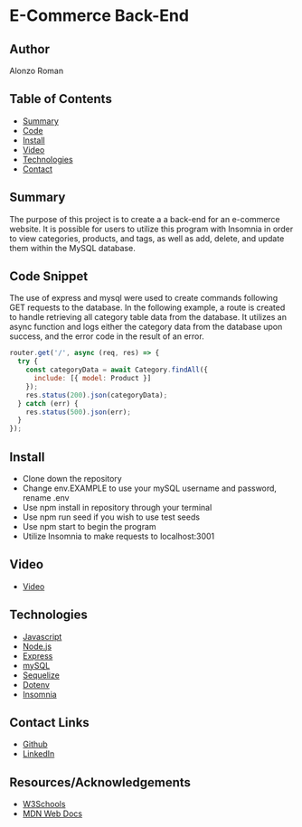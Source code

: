 # E-Commerce Back-End

## Author
Alonzo Roman

## Table of Contents
* [Summary](#Summary)
* [Code](#Code)
* [Install](#Install)
* [Video](#Video)
* [Technologies](#Technologies)
* [Contact](#Contact-Links)

## Summary
The purpose of this project is to create a a back-end for an e-commerce website. It is possible for users to utilize this program with Insomnia in order to view categories, products, and tags, as well as add, delete, and update them within the MySQL database. 

## Code Snippet
The use of express and mysql were used to create commands following GET requests to the database. In the following example, a route is created to handle retrieving all category table data from the database. It utilizes an async function and logs either the category data from the database upon success, and the error code in the result of an error. 

```Javascript
router.get('/', async (req, res) => {
  try {
    const categoryData = await Category.findAll({
      include: [{ model: Product }]
    });
    res.status(200).json(categoryData);
  } catch (err) {
    res.status(500).json(err);
  }
});
```

## Install
- Clone down the repository
- Change env.EXAMPLE to use your mySQL username and password, rename .env
- Use npm install in repository through your terminal
- Use npm run seed if you wish to use test seeds
- Use npm start to begin the program
- Utilize Insomnia to make requests to localhost:3001

## Video
- [Video](https://watch.screencastify.com/v/aTfi6Knn1E1yVwgeetTP)

## Technologies

- [Javascript](https://developer.mozilla.org/en-US/docs/Web/JavaScript)
- [Node.js](https://nodejs.org/en/docs/)
- [Express](https://expressjs.com/)
- [mySQL](https://dev.mysql.com/doc/)
- [Sequelize](https://sequelize.org/)
- [Dotenv](https://www.npmjs.com/package/dotenv)
- [Insomnia](https://docs.insomnia.rest/)



## Contact Links

- [Github](https://github.com/alonzofroman)
- [LinkedIn](https://www.linkedin.com/in/alonzo-roman/")

## Resources/Acknowledgements 

- [W3Schools](https://www.w3schools.com/)
- [MDN Web Docs](https://developer.mozilla.org/en-US/)
